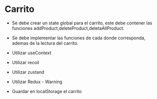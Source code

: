 # Carrito

- Se debe crear un state global para el carrito, este debe contener las funciones addProduct,deleteProduct,deletaAllProduct.

- Se debe implementar las funciones de cada donde corresponda, ademas de la lectura del carrito.

- Utilizar useContext
- Utilizar recoil
- Utilizar zustand
- Utilizar Redux - Warning
- Guardar en localStorage el carrito

